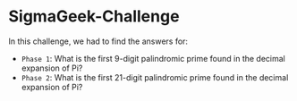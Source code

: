 # SigmaGeek-Challenge

In this challenge, we had to find the answers for:

- `Phase 1`: What is the first 9-digit palindromic prime found in the decimal expansion of Pi? 
- `Phase 2`: What is the first 21-digit palindromic prime found in the decimal expansion of Pi? 
